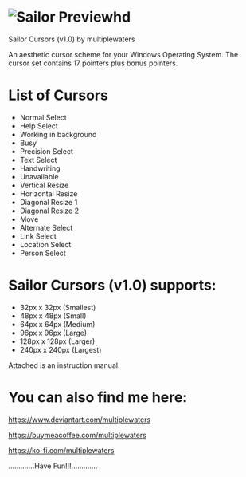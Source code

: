
# ![Sailor Previewhd](https://github.com/MultipleWaters/sailor-cursors/assets/74489981/551ff8f2-30d6-44ac-bd94-09172b0ccc0e)
Sailor Cursors (v1.0) by multiplewaters

An aesthetic cursor scheme for your Windows Operating System.
The cursor set contains 17 pointers plus bonus pointers.

# List of Cursors
* Normal Select 
* Help Select 
* Working in background 
* Busy 
* Precision Select 
* Text Select 
* Handwriting 
* Unavailable 
* Vertical Resize 
* Horizontal Resize 
* Diagonal Resize 1 
* Diagonal Resize 2 
* Move 
* Alternate Select 
* Link Select 
* Location Select
* Person Select

# Sailor Cursors (v1.0) supports:
* 32px x 32px (Smallest)
* 48px x 48px (Small)
* 64px x 64px (Medium)
* 96px x 96px (Large)
* 128px x 128px (Larger)
* 240px x 240px (Largest)

Attached is an instruction manual.

# You can also find me here:

https://www.deviantart.com/multiplewaters

https://buymeacoffee.com/multiplewaters

https://ko-fi.com/multiplewaters

.............Have Fun!!!.............
